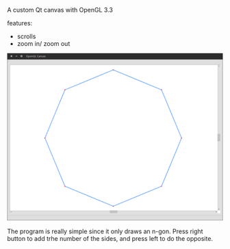 A custom Qt canvas with OpenGL 3.3

features:
- scrolls
- zoom in/ zoom out

![alt tag](https://raw.githubusercontent.com/azer89/QtOpenGLCanvas33/master/screenshot.png)

The program is really simple since it only draws an n-gon. Press right button to add trhe number of the sides, and press left to do the opposite.
